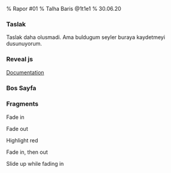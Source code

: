 % Rapor #01
% Talha Baris @1t1e1
% 30.06.20

### Taslak

Taslak daha olusmadi.
Ama buldugum seyler buraya kaydetmeyi dusunuyorum.

### Reveal js

[Documentation ](https://revealjs.com/fragments/)

### Bos Sayfa

### Fragments

<p class="fragment">Fade in</p>
<p class="fragment fade-out">Fade out</p>
<p class="fragment highlight-red">Highlight red</p>
<p class="fragment fade-in-then-out">Fade in, then out</p>
<p class="fragment fade-up">Slide up while fading in</p>
